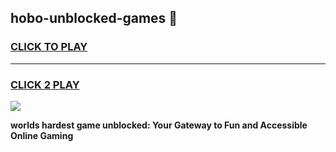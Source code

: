 
## hobo-unblocked-games 👋
<h3>
<a href="https://premium.freeplayer.one?title=hobo-unblocked-games&ref=14F">CLICK TO PLAY</a></h3>
<hr>

<h3>
<a href="https://premium.freeplayer.one?title=hobo-unblocked-games&ref=14F">CLICK 2 PLAY</a>
  
</h3>

<a href="https://premium.freeplayer.one?title=hobo-unblocked-games&ref=12F/"><img src="https://clearcache.store/games.png"></a>


**worlds hardest game unblocked: Your Gateway to Fun and Accessible Online Gaming**
